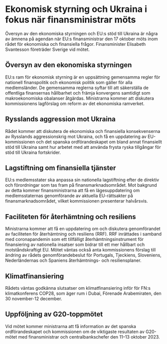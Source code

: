 # Ekonomisk styrning och Ukraina i fokus när finansministrar möts

Översyn av den ekonomiska styrningen och EU:s stöd till Ukraina är några av ämnena på agendan när EU:s finansministrar den 17 oktober möts inom rådet för ekonomiska och finansiella frågor. Finansminister Elisabeth Svantesson företräder Sverige vid mötet.

## Översyn av den ekonomiska styrningen

EU:s ram för ekonomisk styrning är en uppsättning gemensamma regler för nationell finanspolitik och ekonomisk politik som gäller för alla medlemsländer. De gemensamma reglerna syftar till att säkerställa de offentliga finansernas hållbarhet och främja konvergens samtidigt som makroekonomiska obalanser åtgärdas. Ministrarna kommer att diskutera kommissionens lagförslag om reform av det ekonomiska ramverket.

## Rysslands aggression mot Ukraina

Rådet kommer att diskutera de ekonomiska och finansiella konsekvenserna av Rysslands aggressionskrig mot Ukraina, och få en uppdatering av EU-kommissionen och det spanska ordförandeskapet om bland annat finansiellt stöd till Ukraina samt hur arbetet med att använda frysta ryska tillgångar för stöd till Ukraina fortskrider.

## Lagstiftning om finansiella tjänster

EU:s medlemsstater ska anpassa sin nationella lagstiftning efter de direktiv och förordningar som tas fram på finansmarknadsområdet. Mot bakgrund av detta kommer finansministrarna att få en lägesuppdatering om medlemsstaternas genomförande av aktuella EU-rättsakter på finansmarknadsområdet, vilket kommissionen presenterar halvårsvis.

## Faciliteten för återhämtning och resiliens

Ministrarna kommer att få en uppdatering om och diskutera genomförandet av faciliteten för återhämtning och resiliens (RRF). RRF inrättades i samband med coronapandemin som ett
tillfälligt återhämtningsinstrument för finansiering av nationella insatser som bidrar till ett mer hållbart och motståndskraftigt EU. Mötet väntas också anta kommissionens förslag till ändring av rådets genomförandebeslut för Portugals, Tjeckiens, Sloveniens, Nederländernas och Spaniens återhämtnings- och resiliensplaner.

## Klimatfinansiering

Rådets väntas godkänna slutsatser om klimatfinansiering inför för FN:s klimatkonferens COP28, som äger rum i Dubai, Förenade Arabemiraten, den 30 november-12 december.

## Uppföljning av G20-toppmötet

Vid mötet kommer ministrarna att få information av det spanska ordförandeskapet och kommissionen om de viktigaste resultaten av G20-mötet med finansministrar och centralbankschefer den 11–13 oktober 2023.
